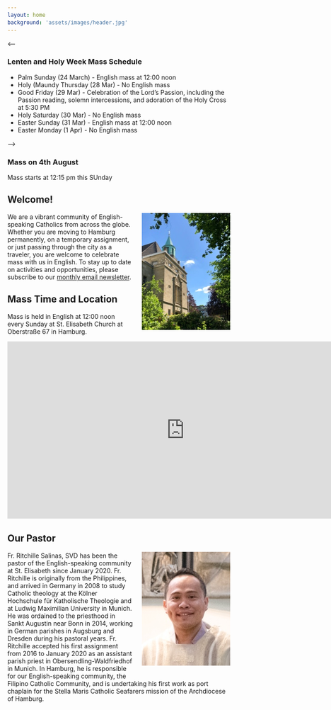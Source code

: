 ```yaml
---
layout: home
background: 'assets/images/header.jpg'
---
```


<--<div class="alert alert-info mb-5">
  <h3>Lenten and Holy Week Mass Schedule</h3>  
    <ul>
      <li>Palm Sunday (24 March) - English mass at 12:00 noon</li>
      <li>Holy (Maundy Thursday (28 Mar) - No English mass</li>
      <li>Good Friday (29 Mar) - Celebration of the Lord’s Passion, including the Passion reading, solemn intercessions, and adoration of the Holy Cross at 5:30 PM</li>
      <li>Holy Saturday (30 Mar) - No English mass</li>
      <li>Easter Sunday (31 Mar) - English mass at 12:00 noon</li>
      <li>Easter Monday (1 Apr) - No English mass</li>
      </ul>
</div>-->

<div class="alert alert-info mb-5">
  <h3>Mass on 4th August</h3>
    <p>Mass starts at 12:15 pm this SUnday </p>
</div>

## Welcome!
<img src="assets/images/home.jpg" alt="St. Elisabeth Church in Hamburg" style="width: 200px; float: right; margin: 0 0 20px 20px;">

We are a vibrant community of English-speaking Catholics from across the globe.
Whether you are moving to Hamburg permanently, on a temporary assignment, or just passing through the city as a traveler, you are welcome to celebrate mass with us in English.
To stay up to date on activities and opportunities, please subscribe to our [monthly email newsletter](/newsletter).

## Mass Time and Location
Mass is held in English at 12:00 noon every Sunday at St. Elisabeth Church at Oberstraße 67 in Hamburg.

<div class="map-responsive mb-5">
  <iframe width="800" height="400" id="gmap_canvas" src="https://maps.google.com/maps?q=Kath.%20Kirchengemeinde%20St.%20Elisabeth%20Hamburg&t=&z=13&ie=UTF8&iwloc=&output=embed" frameborder="0" scrolling="no" marginheight="0" marginwidth="0"></iframe>
</div>

## Our Pastor

<img src="assets/images/fr_ritchille_salinas.jpg" alt="Fr. Ritchille Salinas" style="width: 200px; float: right; margin: 0 0 20px 20px;">

Fr. Ritchille Salinas, SVD has been the pastor of the English-speaking community at St. Elisabeth since January 2020.
Fr. Ritchille is originally from the Philippines, and arrived in Germany in 2008 to study Catholic theology at the Kölner Hochschule für Katholische Theologie and at Ludwig Maximilian University in Munich.
He was ordained to the priesthood in Sankt Augustin near Bonn in 2014, working in German parishes in Augsburg and Dresden during his pastoral years.
Fr. Ritchille accepted his first assignment from 2016 to January 2020 as an assistant parish priest in Obersendling-Waldfriedhof in Munich.
In Hamburg, he is responsible for our English-speaking community, the Filipino Catholic Community, and is undertaking his first work as port chaplain for the Stella Maris Catholic Seafarers mission of the Archdiocese of Hamburg.
